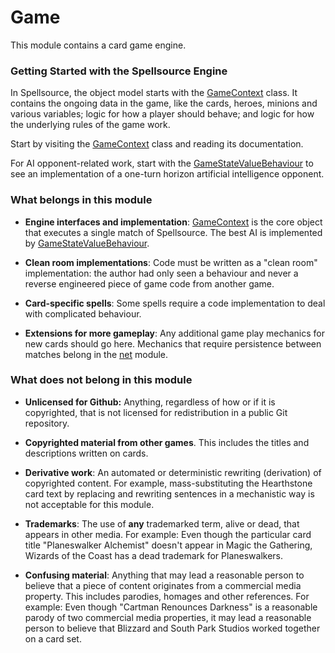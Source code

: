 # Game

This module contains a card game engine.

### Getting Started with the Spellsource Engine

In Spellsource, the object model starts with the [GameContext](src/main/java/net/demilich/metastone/game/GameContext.java) class. It contains the ongoing data in the game, like the cards, heroes, minions and various variables; logic for how a player should behave; and logic for how the underlying rules of the game work.

Start by visiting the [GameContext](src/main/java/net/demilich/metastone/game/GameContext.java) class and reading its documentation.

For AI opponent-related work, start with the [GameStateValueBehaviour](src/main/java/net/demilich/metastone/game/behaviour/GameStateValueBehaviour.java) to see an implementation of a one-turn horizon artificial intelligence opponent.

### What belongs in this module

 - **Engine interfaces and implementation**: [GameContext](src/main/java/net/demilich/metastone/game/GameContext.java) is the core object that executes a single match of Spellsource. The best AI is implemented by [GameStateValueBehaviour](src/main/java/net/demilich/metastone/game/behaviour/GameStateValueBehaviour.java).

 - **Clean room implementations**: Code must be written as a "clean room" implementation: the author had only seen a behaviour and never a reverse engineered piece of game code from another game.

 - **Card-specific spells**: Some spells require a code implementation to deal with complicated behaviour. 
 
 - **Extensions for more gameplay**: Any additional game play mechanics for new cards should go here. Mechanics that require persistence between matches belong in the [net](../net) module.

### What does not belong in this module

 - **Unlicensed for Github:** Anything, regardless of how or if it is copyrighted, that is not licensed for redistribution in a public Git repository.

 - **Copyrighted material from other games**. This includes the titles and descriptions written on cards.
 
 - **Derivative work**: An automated or deterministic rewriting (derivation) of copyrighted content. For example, mass-substituting the Hearthstone card text by replacing and rewriting sentences in a mechanistic way is not acceptable for this module.
 
 - **Trademarks**: The use of **any** trademarked term, alive or dead, that appears in other media. For example: Even though the particular card title "Planeswalker Alchemist" doesn't appear in Magic the Gathering, Wizards of the Coast has a dead trademark for Planeswalkers.

 - **Confusing material**: Anything that may lead a reasonable person to believe that a piece of content originates from a commercial media property. This includes parodies, homages and other references. For example: Even though "Cartman Renounces Darkness" is a reasonable parody of two commercial media properties, it may lead a reasonable person to believe that Blizzard and South Park Studios worked together on a card set.